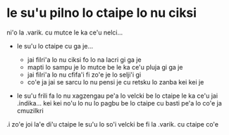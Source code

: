 le su'u pilno lo ctaipe lo nu ciksi
===================================

ni'o la .varik. cu mutce le ka ce'u nelci...

* le su'u lo ctaipe cu ga je...

  * jai filri'a lo nu ciksi fo lo na lacri gi ga je
  * mapti lo sampu je lo mutce be le ka ce'u pluja gi ga je
  * jai filri'a lo nu cfifa'i fi zo'e je lo selji'i gi
  * co'e ja jai se sarcu lo nu pensi je cu retsku lo zanba kei kei je

* le su'u frili fa lo nu xagzengau pe'a lo velcki be lo ctaipe le ka ce'u jai .indika... kei kei no'u lo nu lo pagbu be lo ctaipe cu basti pe'a lo co'e ja cmuzilkri

.i zo'e joi la'e di'u ctaipe le su'u lo so'i velcki be fi la .varik. cu ctaipe co'e
